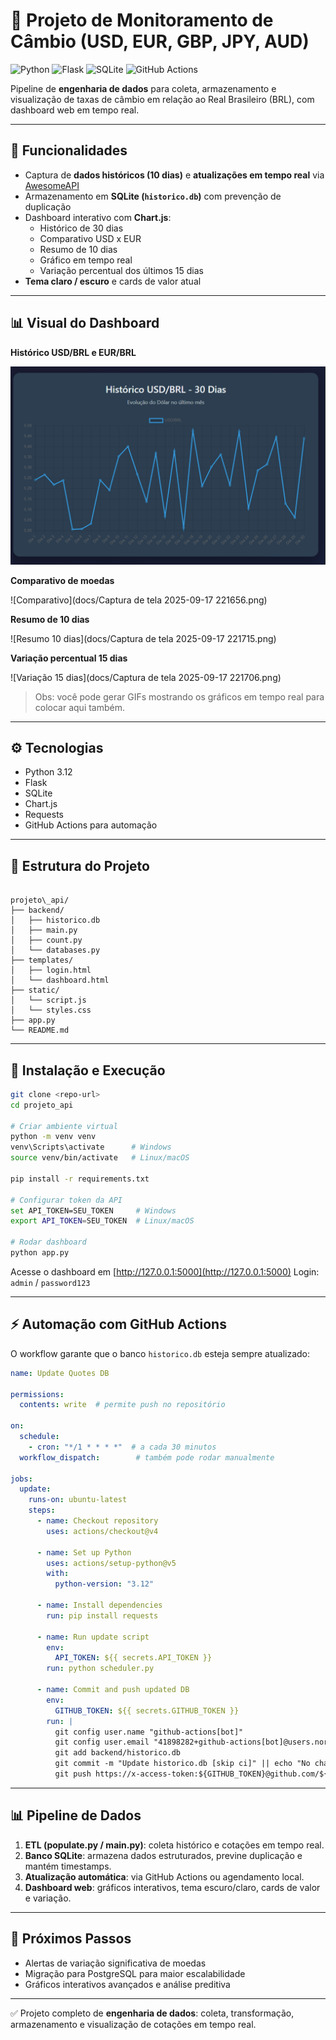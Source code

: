 # 💱 Projeto de Monitoramento de Câmbio (USD, EUR, GBP, JPY, AUD)

![Python](https://img.shields.io/badge/python-3.12-blue)
![Flask](https://img.shields.io/badge/flask-2.3-green)
![SQLite](https://img.shields.io/badge/sqlite-3.41-orange)
![GitHub Actions](https://img.shields.io/badge/github--actions-automated-purple)

Pipeline de **engenharia de dados** para coleta, armazenamento e visualização de taxas de câmbio em relação ao Real Brasileiro (BRL), com dashboard web em tempo real.

---

## 🔹 Funcionalidades

- Captura de **dados históricos (10 dias)** e **atualizações em tempo real** via [AwesomeAPI](https://docs.awesomeapi.com.br/api-de-moedas)
- Armazenamento em **SQLite (`historico.db`)** com prevenção de duplicação
- Dashboard interativo com **Chart.js**:
  - Histórico de 30 dias
  - Comparativo USD x EUR
  - Resumo de 10 dias
  - Gráfico em tempo real
  - Variação percentual dos últimos 15 dias
- **Tema claro / escuro** e cards de valor atual

---

## 📊 Visual do Dashboard

**Histórico USD/BRL e EUR/BRL**  

![Histórico 30 dias](docs/hitorico30.png)

**Comparativo de moedas**  

![Comparativo](docs/Captura de tela 2025-09-17 221656.png)

**Resumo de 10 dias**  

![Resumo 10 dias](docs/Captura de tela 2025-09-17 221715.png)

**Variação percentual 15 dias**  

![Variação 15 dias](docs/Captura de tela 2025-09-17 221706.png)

> Obs: você pode gerar GIFs mostrando os gráficos em tempo real para colocar aqui também.

---

## ⚙️ Tecnologias

- Python 3.12
- Flask
- SQLite
- Chart.js
- Requests
- GitHub Actions para automação

---

## 📁 Estrutura do Projeto

```

projeto\_api/
├── backend/
│   ├── historico.db
│   ├── main.py
│   ├── count.py
│   └── databases.py
├── templates/
│   ├── login.html
│   └── dashboard.html
├── static/
│   └── script.js
│   └── styles.css
├── app.py
└── README.md

````

---

## 🚀 Instalação e Execução

```bash
git clone <repo-url>
cd projeto_api

# Criar ambiente virtual
python -m venv venv
venv\Scripts\activate      # Windows
source venv/bin/activate   # Linux/macOS

pip install -r requirements.txt

# Configurar token da API
set API_TOKEN=SEU_TOKEN     # Windows
export API_TOKEN=SEU_TOKEN  # Linux/macOS

# Rodar dashboard
python app.py
````

Acesse o dashboard em [http://127.0.0.1:5000](http://127.0.0.1:5000)
Login: `admin` / `password123`

---

## ⚡ Automação com GitHub Actions

O workflow garante que o banco `historico.db` esteja sempre atualizado:

```yaml
name: Update Quotes DB

permissions:
  contents: write  # permite push no repositório

on:
  schedule:
    - cron: "*/1 * * * *"  # a cada 30 minutos
  workflow_dispatch:        # também pode rodar manualmente

jobs:
  update:
    runs-on: ubuntu-latest
    steps:
      - name: Checkout repository
        uses: actions/checkout@v4

      - name: Set up Python
        uses: actions/setup-python@v5
        with:
          python-version: "3.12"

      - name: Install dependencies
        run: pip install requests

      - name: Run update script
        env:
          API_TOKEN: ${{ secrets.API_TOKEN }}
        run: python scheduler.py

      - name: Commit and push updated DB
        env:
          GITHUB_TOKEN: ${{ secrets.GITHUB_TOKEN }}
        run: |
          git config user.name "github-actions[bot]"
          git config user.email "41898282+github-actions[bot]@users.noreply.github.com"
          git add backend/historico.db
          git commit -m "Update historico.db [skip ci]" || echo "No changes to commit"
          git push https://x-access-token:${GITHUB_TOKEN}@github.com/${{ github.repository }}.git HEAD:${{ github.ref }}
```

---

## 📊 Pipeline de Dados

1. **ETL (populate.py / main.py)**: coleta histórico e cotações em tempo real.
2. **Banco SQLite**: armazena dados estruturados, previne duplicação e mantém timestamps.
3. **Atualização automática**: via GitHub Actions ou agendamento local.
4. **Dashboard web**: gráficos interativos, tema escuro/claro, cards de valor e variação.

---

## 🌟 Próximos Passos

* Alertas de variação significativa de moedas
* Migração para PostgreSQL para maior escalabilidade
* Gráficos interativos avançados e análise preditiva

---

✅ Projeto completo de **engenharia de dados**: coleta, transformação, armazenamento e visualização de cotações em tempo real.

```

